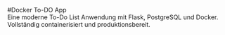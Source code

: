 #Docker To-DO App  
Eine moderne To-Do List Anwendung mit Flask, PostgreSQL und Docker. Vollständig containerisiert und produktionsbereit.
